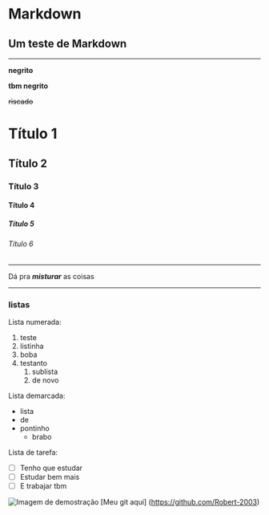 # Markdown
## Um teste de **Markdown**
---
**negrito**

__tbm negrito__

~~riscado~~

# Título 1
## Título 2
### Título 3
#### Título 4
##### Título 5
###### Título 6
***
Dá pra __*misturar*__ as coisas
***
### listas

Lista numerada:
1. teste
2. listinha
3. boba
4. testanto
   1. sublista
   2. de novo
  
Lista demarcada:
* lista
* de 
* pontinho
   * brabo
 
Lista de tarefa:
- [ ] Tenho que estudar
- [ ] Estudar bem mais
- [ ] E trabajar tbm

![Imagem de demostração](https://github.com/Robert-2003/Markdown/assets/91291814/e44fc7ae-641c-45ec-bb89-885e82f12eca)
[Meu git aqui] (https://github.com/Robert-2003)
